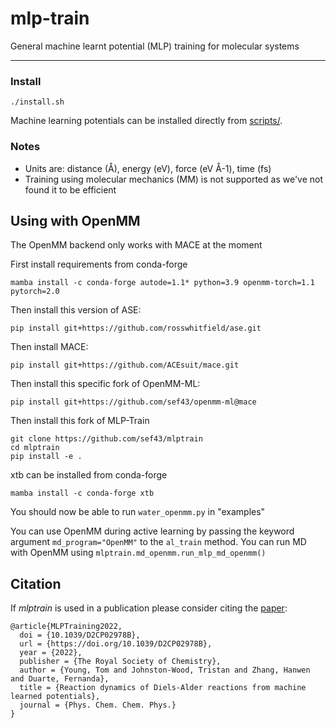# mlp-train
General machine learnt potential (MLP) training for molecular systems

***
### Install

```
./install.sh
```

Machine learning potentials can be installed directly from [scripts/](scripts).

### Notes

- Units are: distance (Å), energy (eV), force (eV Å-1), time (fs)
- Training using molecular mechanics (MM) is not supported as we've not found it to be efficient


## Using with OpenMM

The OpenMM backend only works with MACE at the moment

First install requirements from conda-forge

```
mamba install -c conda-forge autode=1.1* python=3.9 openmm-torch=1.1 pytorch=2.0
```

Then install this version of ASE:
```
pip install git+https://github.com/rosswhitfield/ase.git
```

Then install MACE:
```
pip install git+https://github.com/ACEsuit/mace.git
```

Then install this specific fork of OpenMM-ML:
```
pip install git+https://github.com/sef43/openmm-ml@mace
```

Then install this fork of MLP-Train
```
git clone https://github.com/sef43/mlptrain
cd mlptrain
pip install -e .
```


xtb can be installed from conda-forge
```
mamba install -c conda-forge xtb
```


You should now be able to run `water_openmm.py` in "examples"

You can use OpenMM during active learning by passing the keyword argument `md_program="OpenMM"` to the `al_train` method.
You can run MD with OpenMM using `mlptrain.md_openmm.run_mlp_md_openmm()`

## Citation

If _mlptrain_ is used in a publication please consider citing the [paper](https://doi.org/10.1039/D2CP02978B):

```
@article{MLPTraining2022,
  doi = {10.1039/D2CP02978B},
  url = {https://doi.org/10.1039/D2CP02978B},
  year = {2022},
  publisher = {The Royal Society of Chemistry},
  author = {Young, Tom and Johnston-Wood, Tristan and Zhang, Hanwen and Duarte, Fernanda},
  title = {Reaction dynamics of Diels-Alder reactions from machine learned potentials},
  journal = {Phys. Chem. Chem. Phys.}
}
```
